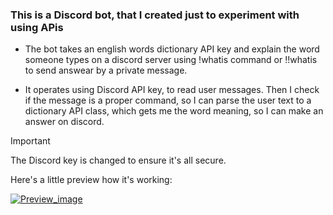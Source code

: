 ### This is a Discord bot, that I created just to experiment with using APis

 * The bot takes an english words dictionary API key and explain the word someone types on a discord server using !whatis command or !!whatis to send answear by a private message.

 * It operates using Discord API key, to read user messages. Then I check if the message is a proper command, so I can parse the user text to a dictionary API class, which gets me the word meaning, so I can make an answer on discord.

> [!IMPORTANT]
> The Discord key is changed to ensure it's all secure.


Here's a little preview how it's working:

[![Preview_image](https://i.postimg.cc/bNhd3x2V/obraz-2023-08-15-114018936.png)](https://postimg.cc/fk8wb0CY)

